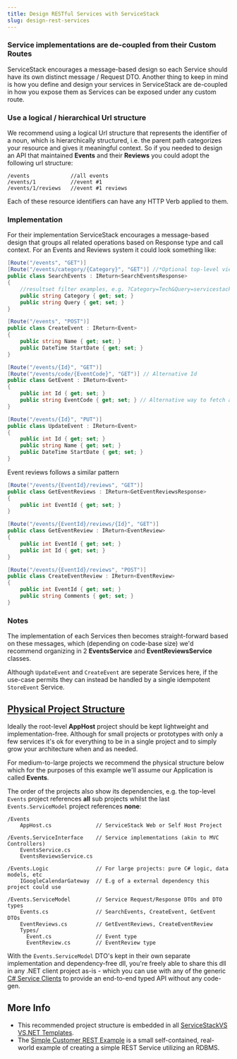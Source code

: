 ```yaml
---
title: Design RESTful Services with ServiceStack
slug: design-rest-services
---
```


### Service implementations are de-coupled from their Custom Routes

ServiceStack encourages a message-based design so each Service should have its own distinct message / Request DTO. Another thing to keep in mind is how you define and design your services in ServiceStack are de-coupled in how you expose them as Services can be exposed under any custom route. 

### Use a logical / hierarchical Url structure

We recommend using a logical Url structure that represents the identifier of a noun, which is hierarchically structured, i.e. the parent path categorizes your resource and gives it meaningful context. So if you needed to design an API that maintained **Events** and their **Reviews** you could adopt the following url structure:

    /events             //all events
    /events/1           //event #1
    /events/1/reviews   //event #1 reviews

Each of these resource identifiers can have any HTTP Verb applied to them.

### Implementation

For their implementation ServiceStack encourages a message-based design that groups all related operations based on Response type and call context. For an Events and Reviews system it could look something like:

```csharp
[Route("/events", "GET")]
[Route("/events/category/{Category}", "GET")] //*Optional top-level views
public class SearchEvents : IReturn<SearchEventsResponse>
{
    //resultset filter examples, e.g. ?Category=Tech&Query=servicestack
    public string Category { get; set; } 
    public string Query { get; set; }
}

[Route("/events", "POST")]
public class CreateEvent : IReturn<Event>
{
    public string Name { get; set; }
    public DateTime StartDate { get; set; }
}

[Route("/events/{Id}", "GET")]
[Route("/events/code/{EventCode}", "GET")] // Alternative Id
public class GetEvent : IReturn<Event>
{
    public int Id { get; set; }
    public string EventCode { get; set; } // Alternative way to fetch an Event
}

[Route("/events/{Id}", "PUT")]
public class UpdateEvent : IReturn<Event>
{
    public int Id { get; set; }
    public string Name { get; set; }
    public DateTime StartDate { get; set; }
}
```

Event reviews follows a similar pattern
    
```csharp
[Route("/events/{EventId}/reviews", "GET")]
public class GetEventReviews : IReturn<GetEventReviewsResponse>
{
    public int EventId { get; set; }
}

[Route("/events/{EventId}/reviews/{Id}", "GET")]
public class GetEventReview : IReturn<EventReview>
{
    public int EventId { get; set; }
    public int Id { get; set; }
}

[Route("/events/{EventId}/reviews", "POST")]
public class CreateEventReview : IReturn<EventReview>
{
    public int EventId { get; set; }
    public string Comments { get; set; }
}
```

### Notes

The implementation of each Services then becomes straight-forward based on these messages, which (depending on code-base size) we'd recommend organizing in 2 **EventsService** and **EventReviewsService** classes.

Although `UpdateEvent` and `CreateEvent` are seperate Services here, if the use-case permits they can instead be handled by a single idempotent `StoreEvent` Service.

## [Physical Project Structure](/physical-project-structure)

Ideally the root-level **AppHost** project should be kept lightweight and implementation-free. Although for small projects or prototypes with only a few services it's ok for everything to be in a single project and to simply grow your architecture when and as needed. 

For medium-to-large projects we recommend the physical structure below which for the purposes of this example we'll assume our Application is called **Events**. 

The order of the projects also show its dependencies, e.g. the top-level `Events` project references **all** sub projects whilst the last `Events.ServiceModel` project references **none**:

    /Events
        AppHost.cs              // ServiceStack Web or Self Host Project

    /Events.ServiceInterface    // Service implementations (akin to MVC Controllers)
        EventsService.cs
        EventsReviewsService.cs

    /Events.Logic               // For large projects: pure C# logic, data models, etc
        IGoogleCalendarGateway  // E.g of a external dependency this project could use

    /Events.ServiceModel        // Service Request/Response DTOs and DTO types
        Events.cs               // SearchEvents, CreateEvent, GetEvent DTOs 
        EventReviews.cs         // GetEventReviews, CreateEventReview
        Types/
          Event.cs              // Event type
          EventReview.cs        // EventReview type

With the `Events.ServiceModel` DTO's kept in their own separate implementation and dependency-free dll, you're freely able to share this dll in any .NET client project as-is - which you can use with any of the generic [C# Service Clients](/csharp-server-events-client) to provide an end-to-end typed API without any code-gen.

## More Info

 - This recommended project structure is embedded in all [ServiceStackVS VS.NET Templates](/templates-overview).
 - The [Simple Customer REST Example](/why-servicestack#simple-customer-database-rest-services-example) is a small self-contained, real-world example of creating a simple REST Service utilizing an RDBMS.
